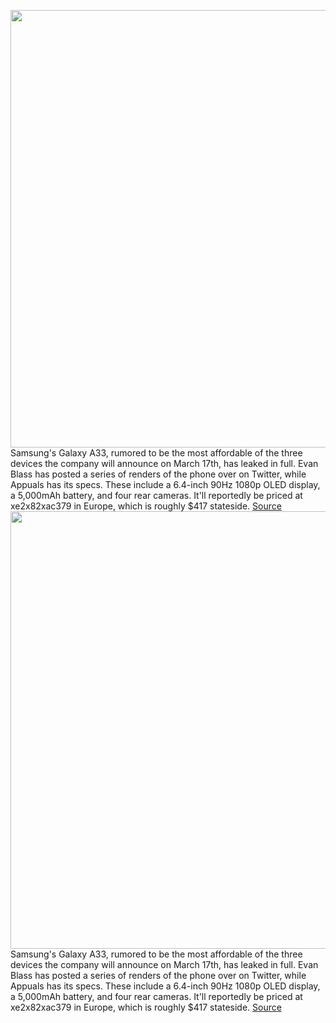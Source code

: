 <img src='https://cdn.vox-cdn.com/thumbor/yeq2Nql-B_Vk2A4Jhd9KZrdrgsI=/0x0:4096x2730/1200x800/filters:focal(1721x1038:2375x1692)/cdn.vox-cdn.com/uploads/chorus_image/image/70624142/FN3XLHhXsAEIMxj.0.jpg' width='700px' /><br/>
Samsung's Galaxy A33, rumored to be the most affordable of the three devices the company will announce on March 17th, has leaked in full. Evan Blass has posted a series of renders of the phone over on Twitter, while Appuals has its specs. These include a 6.4-inch 90Hz 1080p OLED display, a 5,000mAh battery, and four rear cameras. It'll reportedly be priced at xe2x82xac379 in Europe, which is roughly $417 stateside.
<a href='https://www.theverge.com/2022/3/15/22978815/samsung-galaxy-a33-midrange-a-series-phone-leak-awesome-event-price-specs-features'> Source <a/><img src='https://cdn.vox-cdn.com/thumbor/yeq2Nql-B_Vk2A4Jhd9KZrdrgsI=/0x0:4096x2730/1200x800/filters:focal(1721x1038:2375x1692)/cdn.vox-cdn.com/uploads/chorus_image/image/70624142/FN3XLHhXsAEIMxj.0.jpg' width='700px' /><br/>
Samsung's Galaxy A33, rumored to be the most affordable of the three devices the company will announce on March 17th, has leaked in full. Evan Blass has posted a series of renders of the phone over on Twitter, while Appuals has its specs. These include a 6.4-inch 90Hz 1080p OLED display, a 5,000mAh battery, and four rear cameras. It'll reportedly be priced at xe2x82xac379 in Europe, which is roughly $417 stateside.
<a href='https://www.theverge.com/2022/3/15/22978815/samsung-galaxy-a33-midrange-a-series-phone-leak-awesome-event-price-specs-features'> Source <a/>